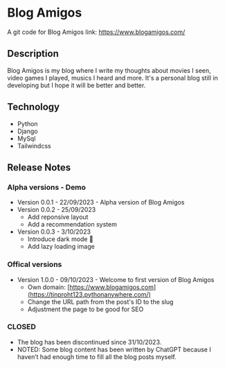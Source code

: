 # Blog Amigos
A git code for Blog Amigos
link: https://www.blogamigos.com/
## Description
Blog Amigos is my blog where I write my thoughts about movies I seen, video games I played, musics I heard and more. It's a personal blog still in developing but I hope it will be better and better.

## Technology
- Python
- Django
- MySql
- Tailwindcss
## Release Notes
### Alpha versions - Demo
- Version 0.0.1 - 22/09/2023 - Alpha version of Blog Amigos
- Version 0.0.2 - 25/09/2023
  + Add reponsive layout
  + Add a recommendation system
- Version 0.0.3 - 3/10/2023
  + Introduce dark mode &#127769;
  + Add lazy loading image
### Offical versions
- Version 1.0.0 - 09/10/2023 - Welcome to first version of Blog Amigos
  + Own domain: [https://www.blogamigos.com](https://tinproht123.pythonanywhere.com/)
  + Change the URL path from the post's ID to the slug
  + Adjustment the page to be good for SEO

### CLOSED
- The blog has been discontinued since 31/10/2023.
- NOTED: Some blog content has been written by ChatGPT because I haven’t had enough time to fill all the blog posts myself.
